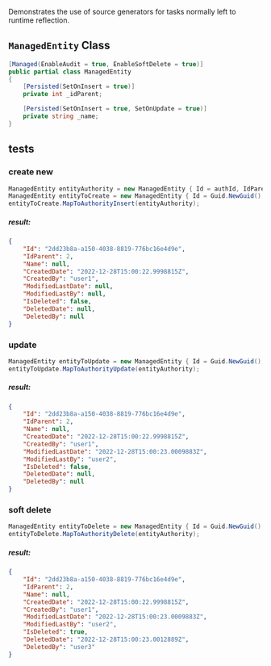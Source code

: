 Demonstrates the use of source generators for tasks normally left to runtime reflection.


## `ManagedEntity` Class
```csharp
[Managed(EnableAudit = true, EnableSoftDelete = true)]
public partial class ManagedEntity
{
	[Persisted(SetOnInsert = true)]
	private int _idParent;

	[Persisted(SetOnInsert = true, SetOnUpdate = true)]
	private string _name;
}
```

## tests

### create new
```c#
ManagedEntity entityAuthority = new ManagedEntity { Id = authId, IdParent = 1};
ManagedEntity entityToCreate = new ManagedEntity { Id = Guid.NewGuid(), IdParent = 2, CreatedBy = "user1" };
entityToCreate.MapToAuthorityInsert(entityAuthority);
```	
##### *result:*
```json
{
	"Id": "2dd23b8a-a150-4038-8819-776bc16e4d9e",
	"IdParent": 2,
	"Name": null,
	"CreatedDate": "2022-12-28T15:00:22.9998815Z",
	"CreatedBy": "user1",
	"ModifiedLastDate": null,
	"ModifiedLastBy": null,
	"IsDeleted": false,
	"DeletedDate": null,
	"DeletedBy": null
}
```
### update
```c#
ManagedEntity entityToUpdate = new ManagedEntity { Id = Guid.NewGuid(), IdParent = 3, CreatedBy = "user2", ModifiedLastBy = "user2" };
entityToUpdate.MapToAuthorityUpdate(entityAuthority);
```	
##### *result:*
```json
{
	"Id": "2dd23b8a-a150-4038-8819-776bc16e4d9e",
	"IdParent": 2,
	"Name": null,
	"CreatedDate": "2022-12-28T15:00:22.9998815Z",
	"CreatedBy": "user1",
	"ModifiedLastDate": "2022-12-28T15:00:23.0009883Z",
	"ModifiedLastBy": "user2",
	"IsDeleted": false,
	"DeletedDate": null,
	"DeletedBy": null
}
```			
### soft delete
```c#
ManagedEntity entityToDelete = new ManagedEntity { Id = Guid.NewGuid(), IdParent = 4, CreatedBy = "user3", DeletedBy = "user3" };
entityToDelete.MapToAuthorityDelete(entityAuthority);
```	
##### *result:*
```json
{
	"Id": "2dd23b8a-a150-4038-8819-776bc16e4d9e",
	"IdParent": 2,
	"Name": null,
	"CreatedDate": "2022-12-28T15:00:22.9998815Z",
	"CreatedBy": "user1",
	"ModifiedLastDate": "2022-12-28T15:00:23.0009883Z",
	"ModifiedLastBy": "user2",
	"IsDeleted": true,
	"DeletedDate": "2022-12-28T15:00:23.0012889Z",
	"DeletedBy": "user3"
}
```						